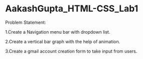 # AakashGupta_HTML-CSS_Lab1
Problem Statement:

1.Create a Navigation menu bar with dropdown list.

2.Create a vertical bar graph with the help of animation.

3.Create a gmail account creation form to take input from users.
